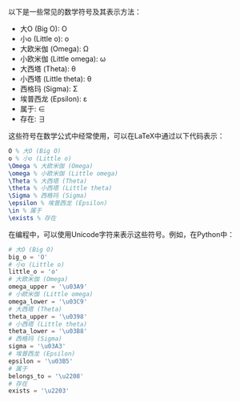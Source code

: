 以下是一些常见的数学符号及其表示方法：
- 大O (Big O): O
- 小o (Little o): o
- 大欧米伽 (Omega): Ω
- 小欧米伽 (Little omega): ω
- 大西塔 (Theta): θ
- 小西塔 (Little theta): θ 
- 西格玛 (Sigma): Σ
- 埃普西龙 (Epsilon): ε
- 属于: ∈
- 存在: ∃

这些符号在数学公式中经常使用，可以在LaTeX中通过以下代码表示：

```latex
O % 大O (Big O)
o % 小o (Little o)
\Omega % 大欧米伽 (Omega)
\omega % 小欧米伽 (Little omega)
\Theta % 大西塔 (Theta)
\theta % 小西塔 (Little theta)
\Sigma % 西格玛 (Sigma)
\epsilon % 埃普西龙 (Epsilon)
\in % 属于
\exists % 存在
```

在编程中，可以使用Unicode字符来表示这些符号。例如，在Python中：
  
```python
# 大O (Big O)
big_o = 'O'
# 小o (Little o)
little_o = 'o'
# 大欧米伽 (Omega)
omega_upper = '\u03A9'
# 小欧米伽 (Little omega)
omega_lower = '\u03C9'
# 大西塔 (Theta)
theta_upper = '\u0398'
# 小西塔 (Little theta)
theta_lower = '\u03B8'
# 西格玛 (Sigma)
sigma = '\u03A3'
# 埃普西龙 (Epsilon)
epsilon = '\u03B5'
# 属于
belongs_to = '\u2208'
# 存在
exists = '\u2203'
```



